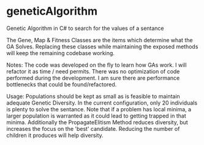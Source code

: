# geneticAlgorithm
Genetic Algorithm in C# to search for the values of a sentance

The Gene, Map & Fitness Classes are the items which determine what the GA Solves. Replacing these classes while maintaining the exposed methods will keep the remaining codebase working.

Notes: 
The code was developed on the fly to learn how GAs work. I will refactor it as time / need permits. 
There was no optimization of code performed during the development. I am sure there are performance bottlenecks that could be found/refactored. 


Usage:
Populations should be kept as small as is feasible to maintain adequate Genetic Diversity. In the current configuration, only 20 individuals is plenty to solve the sentance. Note that if a problem has local minima, a larger population is warranted as it could lead to getting trapped in that minima. Additionally the PropagateElitism Method reduces diversity, but increases the focus on the 'best' candidate. Reducing the number of children it produces will help diversity. 
